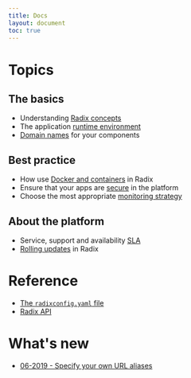 ```yaml
---
title: Docs
layout: document
toc: true
---
```


# Topics

## The basics

- Understanding [Radix concepts](docs/topic-concepts/)
- The application [runtime environment](docs/topic-runtime-env)
- [Domain names](docs/topic-domain-names) for your components

## Best practice

- How use [Docker and containers](docs/topic-docker/) in Radix
- Ensure that your apps are [secure](docs/topic-security/) in the platform
- Choose the most appropriate [monitoring strategy](docs/topic-monitoring/)

## About the platform

- Service, support and availability [SLA](docs/topic-sla/)
- [Rolling updates](docs/topic-rollingupdate/) in Radix

# Reference

- [The `radixconfig.yaml` file](docs/reference-radix-config/)
- [Radix API](docs/reference-radix-api/)

# What's new

- [06-2019 - Specify your own URL aliases](guides/external-alias/)
